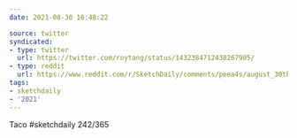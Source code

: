 ```yaml
---
date: 2021-08-30 16:48:22

source: twitter
syndicated:
- type: twitter
  url: https://twitter.com/roytang/status/1432384712438267905/
- type: reddit
  url: https://www.reddit.com/r/SketchDaily/comments/peea4s/august_30th_tacos/hay58g4/
tags:
- sketchdaily
- '2021'
---
```


Taco #sketchdaily 242/365 
